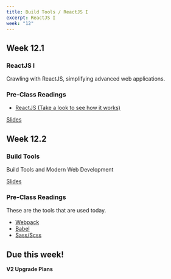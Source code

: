 ```yaml
---
title: Build Tools / ReactJS I
excerpt: ReactJS I
week: "12"
---
```


## Week 12.1

### ReactJS I

Crawling with ReactJS, simplifying advanced web applications.

### Pre-Class Readings

- [ReactJS (Take a look to see how it works)](https://reactjs.org/)

[Slides](https://docs.google.com/presentation/d/1uUHkvbVU9-zRvEV7PO9FJjoC2-cdV9mG0Qf_rRoqnLA/edit?usp=sharing)


## Week 12.2

### Build Tools

Build Tools and Modern Web Development

[Slides](https://docs.google.com/presentation/d/13OTsC3L5sHZtTgVQki1lPq-Xc0wzIqLSnK5vqocpCTY/edit?usp=sharing)

### Pre-Class Readings

These are the tools that are used today. 

- [Webpack](https://webpack.js.org/)
- [Babel](https://babeljs.io/)
- [Sass/Scss](https://sass-lang.com/)


## Due this week!

**V2 Upgrade Plans**

<!-- [Lab 10 - Github Classroom Assignment]()

[Lab 10 Instructions](/lab/10/0) -->
